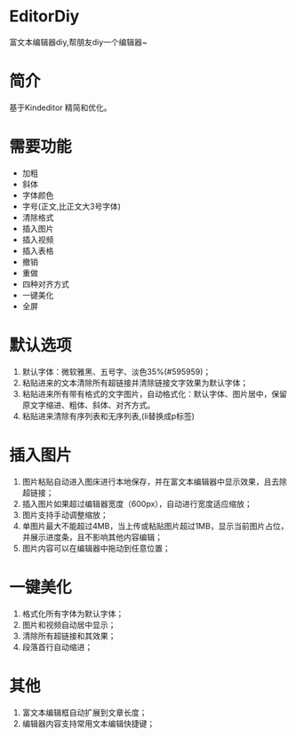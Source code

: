 # EditorDiy

富文本编辑器diy,帮朋友diy一个编辑器~

# 简介

基于Kindeditor 精简和优化。

# 需要功能

 * 加粗
 * 斜体
 * 字体颜色
 * 字号(正文,比正文大3号字体)
 * 清除格式
 * 插入图片
 * 插入视频
 * 插入表格 
 * 撤销
 * 重做
 * 四种对齐方式
 * 一键美化
 * 全屏

# 默认选项

1. 默认字体：微软雅黑、五号字、淡色35%(#595959)；
2. 粘贴进来的文本清除所有超链接并清除链接文字效果为默认字体；
3. 粘贴进来所有带有格式的文字图片，自动格式化：默认字体、图片居中，保留原文字缩进、粗体、斜体、对齐方式。
4. 粘贴进来清除有序列表和无序列表,(li替换成p标签)

# 插入图片

1. 图片粘贴自动进入图床进行本地保存，并在富文本编辑器中显示效果，且去除超链接；
2. 插入图片如果超过编辑器宽度（600px），自动进行宽度适应缩放；
3. 图片支持手动调整缩放；
4. 单图片最大不能超过4MB，当上传或粘贴图片超过1MB，显示当前图片占位，并展示进度条，且不影响其他内容编辑；
5. 图片内容可以在编辑器中拖动到任意位置；

# 一键美化

1. 格式化所有字体为默认字体；
2. 图片和视频自动居中显示；
3. 清除所有超链接和其效果；
4. 段落首行自动缩进；

# 其他

1. 富文本编辑框自动扩展到文章长度；
2. 编辑器内容支持常用文本编辑快捷键；
